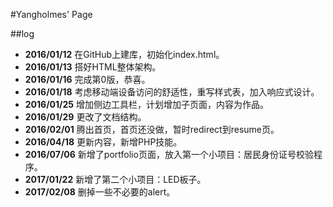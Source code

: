 #Yangholmes' Page##log*  **2016/01/12** 在GitHub上建库，初始化index.html。*  **2016/01/13** 搭好HTML整体架构。*  **2016/01/16** 完成第0版，恭喜。*  **2016/01/18** 考虑移动端设备访问的舒适性，重写样式表，加入响应式设计。*  **2016/01/25** 增加侧边工具栏，计划增加子页面，内容为作品。*  **2016/01/29** 更改了文档结构。*  **2016/02/01** 腾出首页，首页还没做，暂时redirect到resume页。*  **2016/04/18** 更新内容，新增PHP技能。*  **2016/07/06** 新增了portfolio页面，放入第一个小项目：居民身份证号校验程序。*  **2017/01/22** 新增了第二个小项目：LED板子。*  **2017/02/08** 删掉一些不必要的alert。